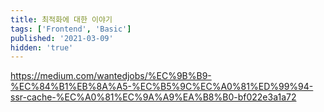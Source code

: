 ```yaml
---
title: 최적화에 대한 이야기
tags: ['Frontend', 'Basic']
published: '2021-03-09'
hidden: 'true'
---
```

https://medium.com/wantedjobs/%EC%9B%B9-%EC%84%B1%EB%8A%A5-%EC%B5%9C%EC%A0%81%ED%99%94-ssr-cache-%EC%A0%81%EC%9A%A9%EA%B8%B0-bf022e3a1a72

